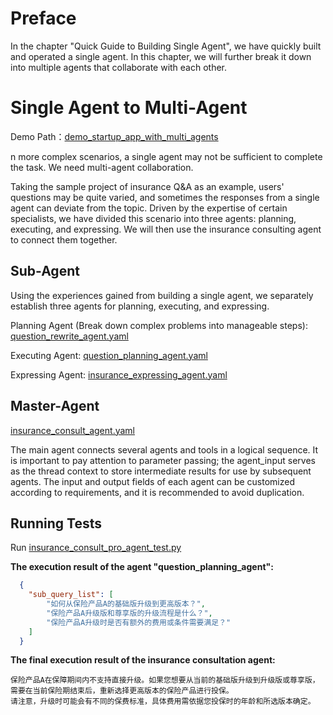 # Preface
In the chapter "Quick Guide to Building Single Agent", we have quickly built and operated a single agent. In this chapter, we will further break it down into multiple agents that collaborate with each other.

# Single Agent to Multi-Agent
Demo Path：[demo_startup_app_with_multi_agents](../../../../examples/startup_app/demo_startup_app_with_multi_agents)

n more complex scenarios, a single agent may not be sufficient to complete the task. We need multi-agent collaboration.

Taking the sample project of insurance Q&A as an example, users' questions may be quite varied, and sometimes the responses from a single agent can deviate from the topic. Driven by the expertise of certain specialists, we have divided this scenario into three agents: planning, executing, and expressing. We will then use the insurance consulting agent to connect them together.


## Sub-Agent
Using the experiences gained from building a single agent, we separately establish three agents for planning, executing, and expressing.

Planning Agent (Break down complex problems into manageable steps):
[question_rewrite_agent.yaml](../../../../examples/startup_app/demo_startup_app_with_multi_agents/intelligence/agentic/agent/agent_instance/insurance_planning_agent.yaml)


Executing Agent:
[question_planning_agent.yaml](../../../../examples/startup_app/demo_startup_app_with_multi_agents/intelligence/agentic/agent/agent_instance/insurance_executing_agent.yaml)

Expressing Agent:
[insurance_expressing_agent.yaml](../../../../examples/startup_app/demo_startup_app_with_multi_agents/intelligence/agentic/agent/agent_instance/insurance_expressing_agent.yaml)

## Master-Agent
[insurance_consult_agent.yaml](../../../../examples/startup_app/demo_startup_app_with_multi_agents/intelligence/agentic/agent/agent_instance/insurance_consult_agent.yaml)

The main agent connects several agents and tools in a logical sequence. It is important to pay attention to parameter passing; the agent_input serves as the thread context to store intermediate results for use by subsequent agents. The input and output fields of each agent can be customized according to requirements, and it is recommended to avoid duplication.

## Running Tests

Run [insurance_consult_pro_agent_test.py](../../../../examples/startup_app/demo_startup_app_with_multi_agents/intelligence/test/insurance_multi_agent_test.py)


**The execution result of the agent "question_planning_agent":**

```json
  {
    "sub_query_list": [
        "如何从保险产品A的基础版升级到更高版本？",
        "保险产品A升级版和尊享版的升级流程是什么？",
        "保险产品A升级时是否有额外的费用或条件需要满足？"
    ]
  }
```

**The final execution result of the insurance consultation agent:**

```text
保险产品A在保障期间内不支持直接升级。如果您想要从当前的基础版升级到升级版或尊享版，需要在当前保险期结束后，重新选择更高版本的保险产品进行投保。
请注意，升级时可能会有不同的保费标准，具体费用需依据您投保时的年龄和所选版本确定。
```

